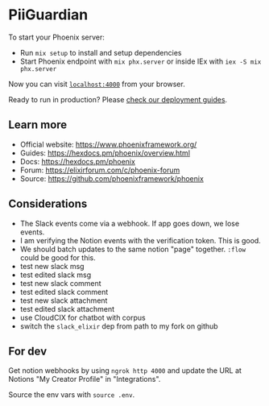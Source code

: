 # PiiGuardian

To start your Phoenix server:

* Run `mix setup` to install and setup dependencies
* Start Phoenix endpoint with `mix phx.server` or inside IEx with `iex -S mix phx.server`

Now you can visit [`localhost:4000`](http://localhost:4000) from your browser.

Ready to run in production? Please [check our deployment guides](https://hexdocs.pm/phoenix/deployment.html).

## Learn more

* Official website: https://www.phoenixframework.org/
* Guides: https://hexdocs.pm/phoenix/overview.html
* Docs: https://hexdocs.pm/phoenix
* Forum: https://elixirforum.com/c/phoenix-forum
* Source: https://github.com/phoenixframework/phoenix

## Considerations

- The Slack events come via a webhook. If app goes down, we lose events.
- I am verifying the Notion events with the verification token. This is good.
- We should batch updates to the same notion "page" together. `:flow` could be good for this.
- test new slack msg
- test edited slack msg
- test new slack comment
- test edited slack comment
- test new slack attachment
- test edited slack attachment
- use CloudCIX for chatbot with corpus
- switch the `slack_elixir` dep from path to my fork on github

## For dev

Get notion webhooks by using `ngrok http 4000` and update the URL at Notions "My Creator Profile" in "Integrations".

Source the env vars with `source .env`.
